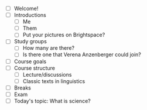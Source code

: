 - [ ] Welcome!
- [ ] Introductions
	- [ ] Me
	- [ ] Them
	- [ ] Put your pictures on Brightspace?
- [ ] Study groups
	- [ ] How many are there?
	- [ ] Is there one that Verena Anzenberger could join?
- [ ] Course goals
- [ ] Course structure
	- [ ] Lecture/discussions
	- [ ] Classic texts in linguistics
- [ ] Breaks
- [ ] Exam
- [ ] Today's topic: What is science?